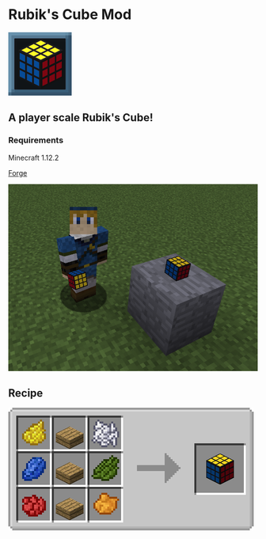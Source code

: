 # Rubik's Cube Mod

![alt text](https://github.com/HunterCarlson/RubiksCubeMod/blob/master/img/RubiksCubeModIcon_128px.png?raw=true)

## A player scale Rubik's Cube!

### Requirements 

Minecraft 1.12.2

[Forge](https://files.minecraftforge.net/maven/net/minecraftforge/forge/index_1.12.2.html)

![alt text](https://github.com/HunterCarlson/RubiksCubeMod/blob/master/img/Screenshot01.png?raw=true)


## Recipe
![alt text](https://github.com/HunterCarlson/RubiksCubeMod/blob/master/img/recipe.png?raw=true)
